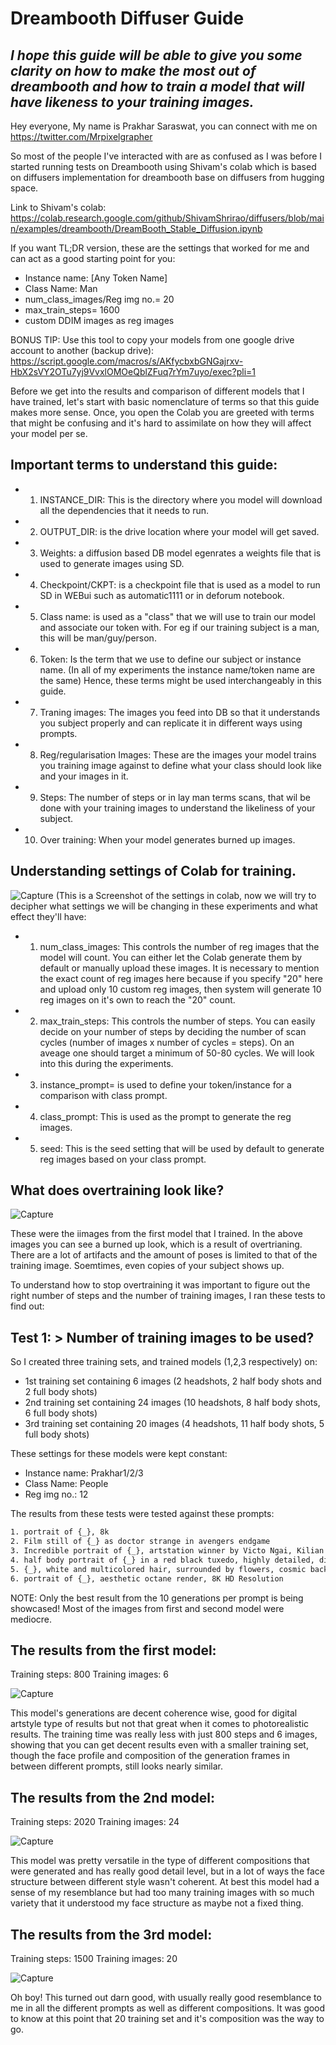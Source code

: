 # Dreambooth Diffuser Guide
## _I hope this guide will be able to give you some clarity on how to make the most out of dreambooth and how to train a model that will have likeness to your training images._


Hey everyone,
My name is Prakhar Saraswat, you can connect with me on https://twitter.com/Mrpixelgrapher 

So most of the people I've interacted with are as confused as I was before I started running tests on Dreambooth using Shivam's colab which is based on diffusers implementation for dreambooth base on diffusers from hugging space.

Link to Shivam's colab: https://colab.research.google.com/github/ShivamShrirao/diffusers/blob/main/examples/dreambooth/DreamBooth_Stable_Diffusion.ipynb


If you want TL;DR version, these are the settings that worked for me and can act as a good starting point for you:
- Instance name: [Any Token Name]
- Class Name: Man
- num_class_images/Reg img no.= 20
- max_train_steps= 1600
- custom DDIM images as reg images


BONUS TIP: Use this tool to copy your models from one google drive account to another (backup drive): https://script.google.com/macros/s/AKfycbxbGNGajrxv-HbX2sVY2OTu7yj9VvxlOMOeQblZFuq7rYm7uyo/exec?pli=1


Before we get into the results and comparison of different models that I have trained, let's start with basic nomenclature of terms so that this guide makes more sense. Once, you open the Colab you are greeted with terms that might be confusing and it's hard to assimilate on how they will affect your model per se. 

## Important terms to understand this guide:

- 1. INSTANCE_DIR: This is the directory where you model will download all the dependencies that it needs to run.
- 2. OUTPUT_DIR: is the drive location where your model will get saved.
- 3. Weights: a diffusion based DB model egenrates a weights file that is used to generate images using SD.
- 4. Checkpoint/CKPT: is a checkpoint file that is used as a model to run SD in WEBui such as automatic1111 or in deforum notebook.
- 5. Class name: is used as a "class" that we will use to train our model and associate our token with. For eg if our training subject is a man, this will be man/guy/person.
- 6. Token: Is the term that we use to define our subject or instance name. (In all of my experiments the instance name/token name are the same) Hence, these terms might be used interchangeably in this guide.
- 7. Traning images: The images you feed into DB so that it understands you subject properly and can replicate it in different ways using prompts.
- 8. Reg/regularisation Images: These are the images your model trains you training image against to define what your class should look like and your images in it.
- 9. Steps: The number of steps or in lay man terms scans, that wil be done with your training images to understand the likeliness of your subject.
- 10. Over training: When your model generates burned up images.


## Understanding settings of Colab for training.

![Capture](https://user-images.githubusercontent.com/113246464/194551917-9d3e94c3-6bd0-40d8-ade2-163e0f81f3c1.PNG)
(This is a Screenshot of the settings in colab, now we will try to decipher what settings we will be changing in these experiments and what effect they'll have:


- 1. num_class_images: This controls the number of reg images that the model will count. You can either let the Colab generate them by default or manually upload these images. It is necessary to mention the exact count of reg images here because if you specify "20" here and upload only 10 custom reg images, then system will generate 10 reg images on it's own to reach the "20" count.
- 2. max_train_steps: This controls the number of steps. You can easily decide on your number of steps by deciding the number of scan cycles (number of images x number of cycles = steps). On an aveage one should target a minimum of 50-80 cycles. We will look into this during the experiments.
- 3. instance_prompt= is used to define your token/instance for a comparison with class prompt.
- 4. class_prompt: This is used as the prompt to generate the reg images.
- 5. seed: This is the seed setting that will be used by default to generate reg images based on your class prompt.


## What does overtraining look like?

![Capture](https://user-images.githubusercontent.com/113246464/194565511-4f71bf25-987d-47fe-bf93-e3ec4c428310.PNG)

These were the iimages from the first model that I trained. In the above images you can see a burned up look, which is a result of overtrianing.
There are a lot of artifacts and the amount of poses is limited to that of the training image. Soemtimes, even copies of your subject shows up.

To understand how to stop overtraining it was important to figure out the right number of steps and the number of training images, I ran these tests to find out:

## Test 1: > Number of training images to be used?

So I created three training sets, and trained models (1,2,3 respectively) on:
- 1st training set containing 6 images (2 headshots, 2 half body shots and 2 full body shots)
- 2nd training set containing 24 images (10 headshots, 8 half body shots, 6 full body shots)
- 3rd training set containing 20 images (4 headshots, 11 half body shots, 5 full body shots)

These settings for these models were kept constant:

- Instance name: Prakhar1/2/3
- Class Name: People
- Reg img no.: 12


The results from these tests were tested against these prompts:
```sh
1. portrait of {_}, 8k
2. Film still of {_} as doctor strange in avengers endgame
3. Incredible portrait of {_}, artstation winner by Victo Ngai, Kilian Eng and by Jake Parker, swirly vibrant color lines, winning-award masterpiece, fantastically gaudy, aesthetic octane render, 8K HD Resolution
4. half body portrait of {_} in a red black tuxedo, highly detailed, digital painting, art by greg rutkowski, 8k
5. {_}, white and multicolored hair, surrounded by flowers, cosmic background, realistic shaded perfect face, fine details by realistic shaded lighting poster by ilya kuvshinov katsuhiro otomo, magali villeneuve, artgerm, jeremy lipkin and michael garmash and rob rey
6. portrait of {_}, aesthetic octane render, 8K HD Resolution
```
NOTE: Only the best result from the 10 generations per prompt is being showcased! Most of the images from first and second model were mediocre. 

## The results from the first model:

Training steps: 800
Training images: 6

 
![Capture](https://user-images.githubusercontent.com/113246464/194619503-a5da6ab1-4b84-4161-a9e5-42a53d3d01b5.PNG)

This model's generations are decent coherence wise, good for digital artstyle type of results but not that great when it comes to photorealistic results. The training time was really less with just 800 steps and 6 images, showing that you can get decent results even with a smaller training set, though the face profile and composition of the generation frames in between different prompts, still looks nearly similar.


## The results from the 2nd model:

Training steps: 2020
Training images: 24


![Capture](https://user-images.githubusercontent.com/113246464/194621047-9df821f2-40ef-41cc-ad58-205dcd2bea1b.PNG)

This model was pretty versatile in the type of different compositions that were generated and has really good detail level, but in a lot of ways the face structure between different style wasn't coherent. At best this model had a sense of my resemblance but had too many training images with so much variety that it understood my face structure as maybe not a fixed thing.


## The results from the 3rd model:

Training steps: 1500
Training images: 20


![Capture](https://user-images.githubusercontent.com/113246464/194624546-fcf0eedc-4b03-4e53-a5af-841e186f76b7.PNG)

Oh boy! This turned out darn good, with usually really good resemblance to me in all the different prompts as well as different compositions. It was good to know at this point that 20 training set and it's composition was the way to go.
